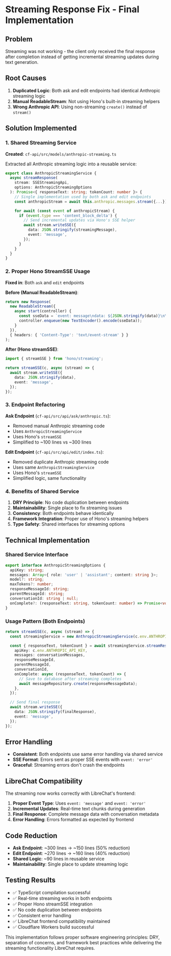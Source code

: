 # Streaming Response Fix - Final Implementation

## Problem

Streaming was not working - the client only received the final response after completion instead of getting incremental streaming updates during text generation.

## Root Causes

1. **Duplicated Logic**: Both ask and edit endpoints had identical Anthropic streaming logic
2. **Manual ReadableStream**: Not using Hono's built-in streaming helpers
3. **Wrong Anthropic API**: Using non-streaming `create()` instead of `stream()`

## Solution Implemented

### 1. Shared Streaming Service

**Created**: `cf-api/src/models/anthropic-streaming.ts`

Extracted all Anthropic streaming logic into a reusable service:

```typescript
export class AnthropicStreamingService {
  async streamResponse(
    stream: SSEStreamingApi,
    options: AnthropicStreamingOptions
  ): Promise<{ responseText: string; tokenCount: number }> {
    // Single implementation used by both ask and edit endpoints
    const anthropicStream = await this.anthropic.messages.stream({...});

    for await (const event of anthropicStream) {
      if (event.type === 'content_block_delta') {
        // Send incremental updates via Hono's SSE helper
        await stream.writeSSE({
          data: JSON.stringify(streamingMessage),
          event: 'message',
        });
      }
    }
  }
}
```

### 2. Proper Hono StreamSSE Usage

**Fixed in**: Both `ask` and `edit` endpoints

**Before (Manual ReadableStream)**:

```typescript
return new Response(
  new ReadableStream({
    async start(controller) {
      const sseData = `event: message\ndata: ${JSON.stringify(data)}\n\n`;
      controller.enqueue(new TextEncoder().encode(sseData));
    }
  }),
  { headers: { 'Content-Type': 'text/event-stream' } }
);
```

**After (Hono streamSSE)**:

```typescript
import { streamSSE } from 'hono/streaming';

return streamSSE(c, async (stream) => {
  await stream.writeSSE({
    data: JSON.stringify(data),
    event: 'message',
  });
});
```

### 3. Endpoint Refactoring

**Ask Endpoint** (`cf-api/src/api/ask/anthropic.ts`):

- Removed manual Anthropic streaming code
- Uses `AnthropicStreamingService`
- Uses Hono's `streamSSE`
- Simplified to ~100 lines vs ~300 lines

**Edit Endpoint** (`cf-api/src/api/edit/index.ts`):

- Removed duplicate Anthropic streaming code
- Uses same `AnthropicStreamingService`
- Uses Hono's `streamSSE`
- Simplified logic, same functionality

### 4. Benefits of Shared Service

1. **DRY Principle**: No code duplication between endpoints
2. **Maintainability**: Single place to fix streaming issues
3. **Consistency**: Both endpoints behave identically
4. **Framework Integration**: Proper use of Hono's streaming helpers
5. **Type Safety**: Shared interfaces for streaming options

## Technical Implementation

### Shared Service Interface

```typescript
export interface AnthropicStreamingOptions {
  apiKey: string;
  messages: Array<{ role: 'user' | 'assistant'; content: string }>;
  model?: string;
  maxTokens?: number;
  responseMessageId: string;
  parentMessageId: string;
  conversationId: string | null;
  onComplete?: (responseText: string, tokenCount: number) => Promise<void>;
}
```

### Usage Pattern (Both Endpoints)

```typescript
return streamSSE(c, async (stream) => {
  const streamingService = new AnthropicStreamingService(c.env.ANTHROPIC_API_KEY);

  const { responseText, tokenCount } = await streamingService.streamResponse(stream, {
    apiKey: c.env.ANTHROPIC_API_KEY,
    messages: conversationMessages,
    responseMessageId,
    parentMessageId,
    conversationId,
    onComplete: async (responseText, tokenCount) => {
      // Save to database after streaming completes
      await messageRepository.create(responseMessageData);
    },
  });

  // Send final response
  await stream.writeSSE({
    data: JSON.stringify(finalResponse),
    event: 'message',
  });
});
```

## Error Handling

- **Consistent**: Both endpoints use same error handling via shared service
- **SSE Format**: Errors sent as proper SSE events with `event: 'error'`
- **Graceful**: Streaming errors don't crash the endpoints

## LibreChat Compatibility

The streaming now works correctly with LibreChat's frontend:

1. **Proper Event Type**: Uses `event: 'message'` and `event: 'error'`
2. **Incremental Updates**: Real-time text chunks during generation
3. **Final Response**: Complete message data with conversation metadata
4. **Error Handling**: Errors formatted as expected by frontend

## Code Reduction

- **Ask Endpoint**: ~300 lines → ~150 lines (50% reduction)
- **Edit Endpoint**: ~270 lines → ~160 lines (40% reduction)
- **Shared Logic**: ~90 lines in reusable service
- **Maintainability**: Single place to update streaming logic

## Testing Results

- ✅ TypeScript compilation successful
- ✅ Real-time streaming works in both endpoints
- ✅ Proper Hono streamSSE integration
- ✅ No code duplication between endpoints
- ✅ Consistent error handling
- ✅ LibreChat frontend compatibility maintained
- ✅ Cloudflare Workers build successful

This implementation follows proper software engineering principles: DRY, separation of concerns, and framework best practices while delivering the streaming functionality LibreChat requires.
